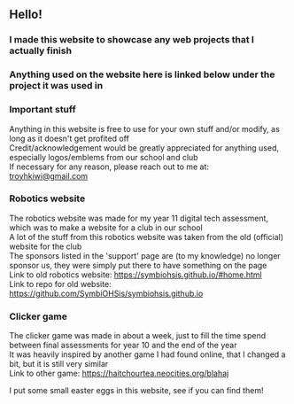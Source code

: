 ## Hello!<br>
### I made this website to showcase any web projects that I actually finish<br>
### Anything used on the website here is linked below under the project it was used in<br>

### Important stuff<br>
Anything in this website is free to use for your own stuff and/or modify, as long as it doesn't get profited off<br>
Credit/acknowledgement would be greatly appreciated for anything used, especially logos/emblems from our school and club<br>
If necessary for any reason, please reach out to me at: troyhkiwi@gmail.com<br>

### Robotics website<br>
The robotics website was made for my year 11 digital tech assessment, which was to make a website for a club in our school<br>
A lot of the stuff from this robotics website was taken from the old (official) website for the club<br>
The sponsors listed in the 'support' page are (to my knowledge) no longer sponsor us, they were simply put there to have something on the page<br>
Link to old robotics website: https://symbiohsis.github.io/#home.html<br>
Link to repo for old website: https://github.com/SymbiOHSis/symbiohsis.github.io<br>

### Clicker game<br>
The clicker game was made in about a week, just to fill the time spend between final assessments for year 10 and the end of the year<br>
It was heavily inspired by another game I had found online, that I changed a bit, but it is still very similar<br>
Link to other game: https://haitchourtea.neocities.org/blahaj<br>

I put some small easter eggs in this website, see if you can find them!